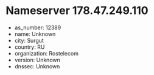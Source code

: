# Nameserver 178.47.249.110

* as_number: 12389
* name: Unknown
* city: Surgut
* country: RU
* organization: Rostelecom
* version: Unknown
* dnssec: Unknown
